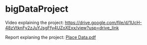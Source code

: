 # bigDataProject

Video explaining the project:
https://drive.google.com/file/d/1UcH-48zVtknFy2zJuYJsgFfy4UZoXExx/view?usp=drive_link

Report explaning the project:
[Place Data.pdf](https://github.com/yousseftalibi/bigDataProject/files/11715061/Place.Data.pdf)
